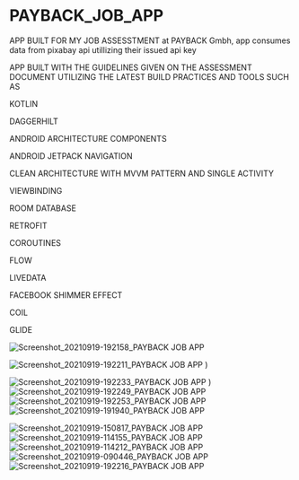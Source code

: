# PAYBACK_JOB_APP
APP BUILT FOR MY JOB ASSESSTMENT at PAYBACK Gmbh, app consumes data from pixabay api utillizing their issued api key

APP BUILT WITH THE GUIDELINES GIVEN ON THE ASSESSMENT DOCUMENT UTILIZING THE LATEST BUILD PRACTICES AND TOOLS SUCH AS

KOTLIN

DAGGERHILT

ANDROID ARCHITECTURE COMPONENTS

ANDROID JETPACK NAVIGATION

CLEAN ARCHITECTURE WITH MVVM PATTERN AND SINGLE ACTIVITY

VIEWBINDING

ROOM DATABASE

RETROFIT

COROUTINES

FLOW

LIVEDATA

FACEBOOK SHIMMER EFFECT

COIL

GLIDE





![Screenshot_20210919-192158_PAYBACK JOB APP](https://user-images.githubusercontent.com/44091450/133938679-1dbaf613-7339-41b0-9534-4631ab91a0ea.jpg)

![Screenshot_20210919-192211_PAYBACK JOB APP](https://user-images.githubusercontent.com/44091450/133938645-95f323e2-204b-4b33-b0a4-be8613b0c45e.jpg)
)

![Screenshot_20210919-192233_PAYBACK JOB APP](https://user-images.githubusercontent.com/44091450/133938533-f3503638-0264-4e31-af52-91cf8f5fc923.jpg)
)
![Screenshot_20210919-192249_PAYBACK JOB APP](https://user-images.githubusercontent.com/44091450/133938537-f795af0e-4218-4160-87c3-116988d77d86.jpg)
![Screenshot_20210919-192253_PAYBACK JOB APP](https://user-images.githubusercontent.com/44091450/133938538-891770ab-ad7b-480f-9541-17305e0f26fe.jpg)
![Screenshot_20210919-191940_PAYBACK JOB APP](https://user-images.githubusercontent.com/44091450/133938541-76154dce-3e7f-4f91-8724-1a87382a645b.jpg)

![Screenshot_20210919-150817_PAYBACK JOB APP](https://user-images.githubusercontent.com/44091450/133938544-ab64c428-79ae-4b59-bfc4-c1cbf5b4c379.jpg)
![Screenshot_20210919-114155_PAYBACK JOB APP](https://user-images.githubusercontent.com/44091450/133938550-d9442256-5e7a-400a-8379-28dc81e85254.jpg)
![Screenshot_20210919-114212_PAYBACK JOB APP](https://user-images.githubusercontent.com/44091450/133938556-dad59192-2281-4e1d-835a-6c04aa682fad.jpg)
![Screenshot_20210919-090446_PAYBACK JOB APP](https://user-images.githubusercontent.com/44091450/133938558-89c1527e-2f19-451f-a5d2-a10d44762100.jpg)
![Screenshot_20210919-192216_PAYBACK JOB APP](https://user-images.githubusercontent.com/44091450/133938565-13cc30e9-9368-4066-afcc-2ae45d38abd2.jpg)



